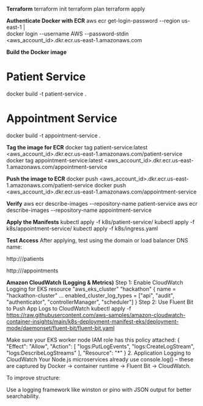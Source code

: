 **Terraform**
terraform init
terraform plan
terraform apply

**Authenticate Docker with ECR**
aws ecr get-login-password --region us-east-1 | \
docker login --username AWS --password-stdin <aws_account_id>.dkr.ecr.us-east-1.amazonaws.com

**Build the Docker image**
# Patient Service
docker build -t patient-service .

# Appointment Service
docker build -t appointment-service .

**Tag the image for ECR**
docker tag patient-service:latest <aws_account_id>.dkr.ecr.us-east-1.amazonaws.com/patient-service
docker tag appointment-service:latest <aws_account_id>.dkr.ecr.us-east-1.amazonaws.com/appointment-service

**Push the image to ECR**
docker push <aws_account_id>.dkr.ecr.us-east-1.amazonaws.com/patient-service
docker push <aws_account_id>.dkr.ecr.us-east-1.amazonaws.com/appointment-service

**Verify**
aws ecr describe-images --repository-name patient-service
aws ecr describe-images --repository-name appointment-service

**Apply the Manifests**
kubectl apply -f k8s/patient-service/
kubectl apply -f k8s/appointment-service/
kubectl apply -f k8s/ingress.yaml

**Test Access**
After applying, test using the domain or load balancer DNS name:

http://<ALB-DNS>/patients

http://<ALB-DNS>/appointments

**Amazon CloudWatch (Logging & Metrics)**
Step 1: Enable CloudWatch Logging for EKS
resource "aws_eks_cluster" "hackathon" {
  name     = "hackathon-cluster"
  ...
  enabled_cluster_log_types = ["api", "audit", "authenticator", "controllerManager", "scheduler"]
}
Step 2: Use Fluent Bit to Push App Logs to CloudWatch
kubectl apply -f https://raw.githubusercontent.com/aws-samples/amazon-cloudwatch-container-insights/main/k8s-deployment-manifest-eks/deployment-mode/daemonset/fluent-bit/fluent-bit.yaml

Make sure your EKS worker node IAM role has this policy attached:
{
  "Effect": "Allow",
  "Action": [
  "logs:PutLogEvents",
    "logs:CreateLogStream",
    "logs:DescribeLogStreams"
  ],
  "Resource": "*"
}
2. Application Logging to CloudWatch
Your Node.js microservices already use console.log() – these are captured by Docker → container runtime → Fluent Bit → CloudWatch.

To improve structure:

Use a logging framework like winston or pino with JSON output for better searchability.

